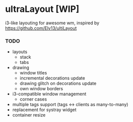 # ultraLayout [WIP]
i3-like layouting for awesome wm, inspired by https://github.com/Elv13/ultiLayout

### TODO
- layouts
  - stack
  - tabs
- drawing
  - window titles
  - incremental decorations update
  - drawing glitch on decorations update
  - own window borders
- i3-compatible window management
  - corner cases
- multiple tags support (tags <-> clients as many-to-many)
- replacement for systray widget
- container resize